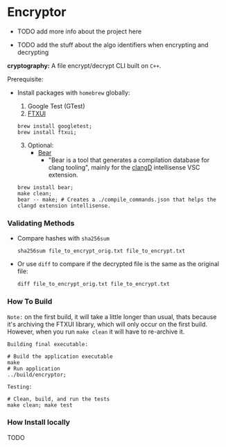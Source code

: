 
# Encryptor


- TODO add more info about the project here

- TODO add the stuff about the algo identifiers when encrypting and decrypting

**cryptography:** A file encrypt/decrypt CLI built on `C++`.

Prerequisite:

- Install packages with `homebrew` globally:
  1. Google Test (GTest)
  2. [FTXUI](https://github.com/ArthurSonzogni/FTXUI)

    ```shell
    brew install googletest;
    brew install ftxui;
    ```

  3. Optional:
     - [Bear](https://github.com/rizsotto/Bear)
       - "Bear is a tool that generates a compilation database for clang tooling", mainly for the [clangD](https://marketplace.visualstudio.com/items?itemName=llvm-vs-code-extensions.vscode-clangd) intellisense VSC extension.

    ```shell
    brew install bear;
    make clean;
    bear -- make; # Creates a ./compile_commands.json that helps the clangd extension intellisense.
    ```

### Validating Methods

- Compare hashes with `sha256sum`

    ```shell
    sha256sum file_to_encrypt_orig.txt file_to_encrypt.txt
    ```

- Or use `diff` to compare if the decrypted file is the same as the original file:

    ```shell
    diff file_to_encrypt_orig.txt file_to_encrypt.txt
    ```

### How To Build

`Note:` on the first build, it will take a little longer than usual, thats because it's archiving the FTXUI library, which will only occur on the first build. However, when you run `make clean` it will have to re-archive it.

`Building final executable:`

```shell
# Build the application executable
make
# Run application
../build/encryptor;
```

`Testing:`

```shell
# Clean, build, and run the tests
make clean; make test
```

### How Install locally

TODO

